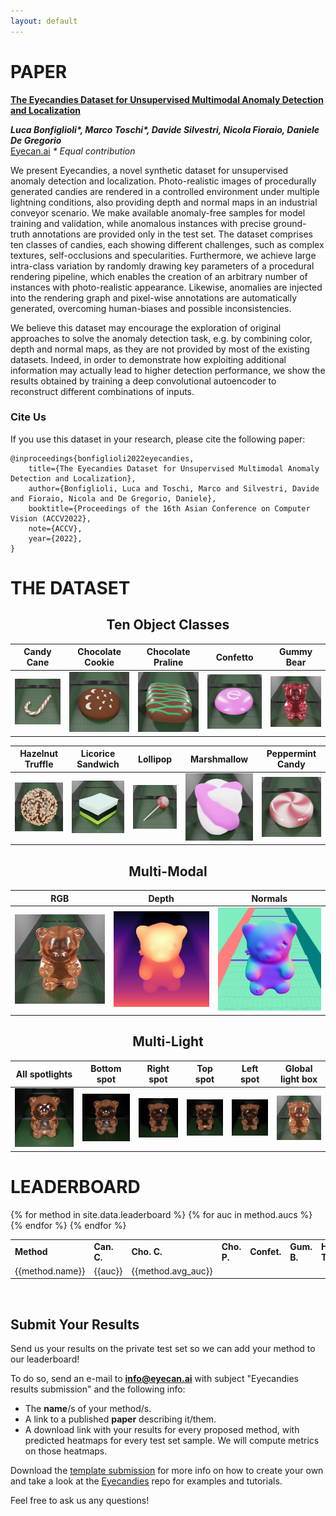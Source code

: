 ```yaml
---
layout: default
---
```


# PAPER

<div class="hero has-text-centered" id="paper">
<div class="myWrapper" markdown="1" align="left">

**[The Eyecandies Dataset for Unsupervised Multimodal Anomaly Detection and Localization](https://arxiv.org/abs/2210.04570)**

***Luca Bonfiglioli\*, Marco Toschi\*, Davide Silvestri, Nicola Fioraio, Daniele De Gregorio***<br>
[Eyecan.ai](https://www.eyecan.ai/) *\* Equal contribution*

We present Eyecandies, a novel synthetic dataset for unsupervised anomaly detection and localization. Photo-realistic images of procedurally generated candies are rendered in a controlled environment under multiple lightning conditions, also providing depth and normal maps in an industrial conveyor scenario. We make available anomaly-free samples for model training and validation, while anomalous instances with precise ground-truth annotations are provided only in the test set. The dataset comprises ten classes of candies, each showing different challenges, such as complex textures, self-occlusions and specularities. Furthermore, we achieve large intra-class variation by randomly drawing key parameters of a procedural rendering pipeline, which enables the creation of an arbitrary number of instances with photo-realistic appearance. Likewise, anomalies are injected into the rendering graph and pixel-wise annotations are automatically generated, overcoming human-biases and possible inconsistencies.

We believe this dataset may encourage the exploration of original approaches to solve the anomaly detection task, e.g. by combining color, depth and normal maps, as they are not provided by most of the existing datasets. Indeed, in order to demonstrate how exploiting additional information may actually lead to higher detection performance, we show the results obtained by training a deep convolutional autoencoder to reconstruct different combinations of inputs.

### Cite Us

If you use this dataset in your research, please cite the following paper:

```
@inproceedings{bonfiglioli2022eyecandies,
    title={The Eyecandies Dataset for Unsupervised Multimodal Anomaly Detection and Localization},
    author={Bonfiglioli, Luca and Toschi, Marco and Silvestri, Davide and Fioraio, Nicola and De Gregorio, Daniele},
    booktitle={Proceedings of the 16th Asian Conference on Computer Vision (ACCV2022},
    note={ACCV},
    year={2022},
}
```

</div>
</div>

# THE DATASET

<div class="hero has-text-centered" id="dataset">
<div class="myWrapper" markdown="1" align="center">

## Ten Object Classes

| Candy Cane                                                     | Chocolate Cookie                                                           | Chocolate Praline                                                            | Confetto                                                   | Gummy Bear                                                     |
| -------------------------------------------------------------- | -------------------------------------------------------------------------- | ---------------------------------------------------------------------------- | ---------------------------------------------------------- | -------------------------------------------------------------- |
| ![Alt text](assets\images\objects\candy_cane.jpg "candy cane") | ![Alt text](assets\images\objects\chocolate_cookie.jpg "chocolate cookie") | ![Alt text](assets\images\objects\chocolate_praline.jpg "chocolate_praline") | ![Alt text](assets\images\objects\confetto.jpg "confetto") | ![Alt text](assets\images\objects\gummy_bear.jpg "gummy_bear") |

<!-- this space is essential -->

| Hazelnut Truffle                                                           | Licorice Sandwich                                                             | Lollipop                                                   | Marshmallow                                                      | Peppermint Candy                                                           |
| -------------------------------------------------------------------------- | ----------------------------------------------------------------------------- | ---------------------------------------------------------- | ---------------------------------------------------------------- | -------------------------------------------------------------------------- |
| ![Alt text](assets\images\objects\hazelnut_truffle.jpg "hazelnut_truffle") | ![Alt text](assets\images\objects\licorice_sandwich.jpg "licorice_sandwitch") | ![Alt text](assets\images\objects\lollipop.jpg "lollipop") | ![Alt text](assets\images\objects\marshmallow.jpg "marshmallow") | ![Alt text](assets\images\objects\peppermint_candy.jpg "peppermint candy") |


## Multi-Modal

| RGB                                                       | Depth                                                   | Normals                                                     |
| --------------------------------------------------------- | ------------------------------------------------------- | ----------------------------------------------------------- |
| ![Alt text](assets\images\multimodal\image_5.jpg "image") | ![Alt text](assets\images\multimodal\depth.jpg "depth") | ![Alt text](assets\images\multimodal\normals.jpg "normals") |

## Multi-Light

| All spotlights                                        | Bottom spot                                           | Right spot                                            | Top spot                                              | Left spot                                             | Global light box                                      |
| ----------------------------------------------------- | ----------------------------------------------------- | ----------------------------------------------------- | ----------------------------------------------------- | ----------------------------------------------------- | ----------------------------------------------------- |
| ![Alt text](assets\images\multilight\image_0.jpg "0") | ![Alt text](assets\images\multilight\image_1.jpg "1") | ![Alt text](assets\images\multilight\image_2.jpg "2") | ![Alt text](assets\images\multilight\image_3.jpg "3") | ![Alt text](assets\images\multilight\image_4.jpg "4") | ![Alt text](assets\images\multilight\image_5.jpg "5") |


</div>
</div>

# LEADERBOARD

<div class="hero" id="leaderboard" markdown="1">
<table>
    <tr>
        <td><b>Method</b></td>
        <td><b>Can. C.</b></td>
        <td><b>Cho. C.</b></td>
        <td><b>Cho. P.</b></td>
        <td><b>Confet.</b></td>
        <td><b>Gum. B.</b></td>
        <td><b>Haz. T.</b></td>
        <td><b>Lic. S.</b></td>
        <td><b>Lollip.</b></td>
        <td><b>Marsh.</b></td>
        <td><b>Pep. C.</b></td>
        <td><b>Avg.</b></td>
    </tr>
    {% for method in site.data.leaderboard %}
        <tr>
            <td>{{method.name}}</td>
            {% for auc in method.aucs %}
                <td>{{auc}}</td>
            {% endfor %}
            <td>{{method.avg_auc}}</td>
        </tr>
    {% endfor %}
</table>

<br>
<div class="myWrapper" align="left" markdown="1">

## Submit Your Results

Send us your results on the private test set so we can add your method to our leaderboard!

To do so, send an e-mail to **info@eyecan.ai** with subject "Eyecandies results submission" and the following info:

- The **name**/s of your method/s.
- A link to a published **paper** describing it/them.
- A download link with your results for every proposed method, with predicted heatmaps for every test set sample. We will compute metrics on those heatmaps.

Download the [template submission](https://drive.google.com/file/d/17qTSfqFesnb5BG6BdgegjWLv7bHKJJMs/view?usp=sharing) for more info on how to create your own and take a look at the [Eyecandies](https://github.com/eyecan-ai/eyecandies) repo for examples and tutorials.

Feel free to ask us any questions!

</div>
</div>

